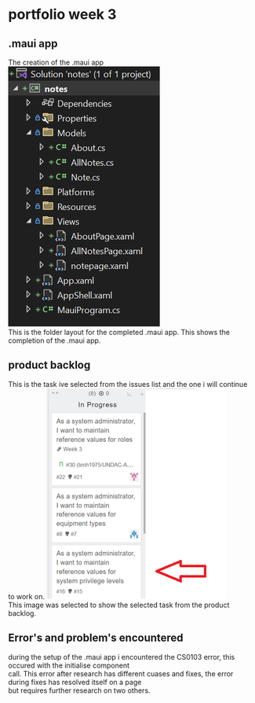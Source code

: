 # portfolio week 3

## .maui app
The creation of the .maui app    
![solution explorerer](https://github.com/euan-maccoll/SoftwareEngineering/blob/master/images/solution_explorer.png)  
This is the folder layout for the completed .maui app. This shows the completion of the .maui app.


## product backlog
This is the task ive selected from the issues list and the one i will continue to work on.
![product backlog](https://github.com/euan-maccoll/SoftwareEngineering/blob/master/images/product_backlog.png)  
This image was selected to show the selected task from the product backlog.

## Error's and problem's encountered
during the setup of the .maui app i encountered the CS0103 error, this occured with the initialise component  
call. This error after research has different cuases and fixes, the error during fixes has resolved itself on a page  
but requires further research on two others.  
